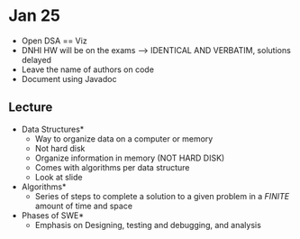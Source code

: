 # Jan 25
- Open DSA == Viz
- DNHI HW will be on the exams --> IDENTICAL AND VERBATIM, solutions delayed
- Leave the name of authors on code
- Document using Javadoc

## Lecture
- Data Structures\*
  - Way to organize data on a computer or memory
  - Not hard disk
  - Organize information in memory (NOT HARD DISK)
  - Comes with algorithms per data structure
  - Look at slide
- Algorithms\*
  - Series of steps to complete a solution to a given problem in a *FINITE* amount of time and space
- Phases of SWE\*
  - Emphasis on Designing, testing and debugging, and analysis
